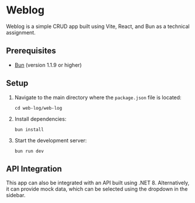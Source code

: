 # Weblog

Weblog is a simple CRUD app built using Vite, React, and Bun as a technical assignment.

## Prerequisites
- [Bun](https://bun.sh/) (version 1.1.9 or higher)

## Setup

1. Navigate to the main directory where the `package.json` file is located:
   ```
   cd web-log/web-log
   ```
2. Install dependencies:
   ```
   bun install
   ```
3. Start the development server:
   ```
   bun run dev
   ```

## API Integration

This app can also be integrated with an API built using .NET 8. Alternatively, it can provide mock data, which can be selected using the dropdown in the sidebar.